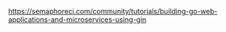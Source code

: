 https://semaphoreci.com/community/tutorials/building-go-web-applications-and-microservices-using-gin